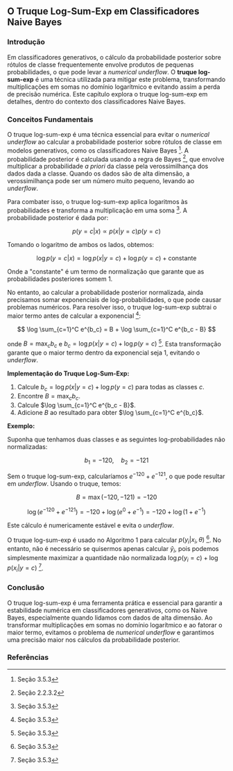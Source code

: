 ## O Truque Log-Sum-Exp em Classificadores Naive Bayes

### Introdução
Em classificadores generativos, o cálculo da probabilidade posterior sobre rótulos de classe frequentemente envolve produtos de pequenas probabilidades, o que pode levar a *numerical underflow*. O **truque log-sum-exp** é uma técnica utilizada para mitigar este problema, transformando multiplicações em somas no domínio logarítmico e evitando assim a perda de precisão numérica. Este capítulo explora o truque log-sum-exp em detalhes, dentro do contexto dos classificadores Naive Bayes.

### Conceitos Fundamentais
O truque log-sum-exp é uma técnica essencial para evitar o *numerical underflow* ao calcular a probabilidade posterior sobre rótulos de classe em modelos generativos, como os classificadores Naive Bayes [^86]. A probabilidade posterior é calculada usando a regra de Bayes [^1], que envolve multiplicar a probabilidade *a priori* da classe pela verossimilhança dos dados dada a classe. Quando os dados são de alta dimensão, a verossimilhança pode ser um número muito pequeno, levando ao *underflow*.

Para combater isso, o truque log-sum-exp aplica logaritmos às probabilidades e transforma a multiplicação em uma soma [^86]. A probabilidade posterior é dada por:

$$
p(y = c|x) \propto p(x|y = c)p(y = c)
$$

Tomando o logaritmo de ambos os lados, obtemos:

$$
\log p(y = c|x) = \log p(x|y = c) + \log p(y = c) + \text{constante}
$$

Onde a "constante" é um termo de normalização que garante que as probabilidades posteriores somem 1.

No entanto, ao calcular a probabilidade posterior normalizada, ainda precisamos somar exponenciais de log-probabilidades, o que pode causar problemas numéricos. Para resolver isso, o truque log-sum-exp subtrai o maior termo antes de calcular a exponencial [^86]:

$$
\log \sum_{c=1}^C e^{b_c} = B + \log \sum_{c=1}^C e^{b_c - B}
$$

onde $B = \max_c b_c$ e $b_c = \log p(x|y = c) + \log p(y = c)$ [^86]. Esta transformação garante que o maior termo dentro da exponencial seja 1, evitando o *underflow*.

**Implementação do Truque Log-Sum-Exp:**

1.  Calcule $b_c = \log p(x|y = c) + \log p(y = c)$ para todas as classes $c$.
2.  Encontre $B = \max_c b_c$.
3.  Calcule $\log \sum_{c=1}^C e^{b_c - B}$.
4.  Adicione $B$ ao resultado para obter $\log \sum_{c=1}^C e^{b_c}$.

**Exemplo:**

Suponha que tenhamos duas classes e as seguintes log-probabilidades não normalizadas:

$$
b_1 = -120, \quad b_2 = -121
$$

Sem o truque log-sum-exp, calcularíamos $e^{-120} + e^{-121}$, o que pode resultar em *underflow*. Usando o truque, temos:

$$
B = \max(-120, -121) = -120
$$

$$
\log(e^{-120} + e^{-121}) = -120 + \log(e^0 + e^{-1}) = -120 + \log(1 + e^{-1})
$$

Este cálculo é numericamente estável e evita o *underflow*.

O truque log-sum-exp é usado no Algoritmo 1 para calcular $p(y_i|x_i, \theta)$ [^86]. No entanto, não é necessário se quisermos apenas calcular $\hat{y}_i$, pois podemos simplesmente maximizar a quantidade não normalizada $\log p(y_i = c) + \log p(x_i|y = c)$ [^86].

### Conclusão
O truque log-sum-exp é uma ferramenta prática e essencial para garantir a estabilidade numérica em classificadores generativos, como os Naive Bayes, especialmente quando lidamos com dados de alta dimensão. Ao transformar multiplicações em somas no domínio logarítmico e ao fatorar o maior termo, evitamos o problema de *numerical underflow* e garantimos uma precisão maior nos cálculos da probabilidade posterior.

### Referências
[^1]: Seção 2.2.3.2
[^86]: Seção 3.5.3
<!-- END -->